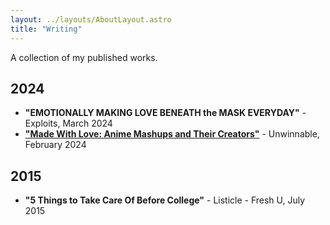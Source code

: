 ```yaml
---
layout: ../layouts/AboutLayout.astro
title: "Writing"
---
```


A collection of my published works.

## 2024

- **"EMOTIONALLY MAKING LOVE BENEATH the MASK EVERYDAY"** - Exploits, March 2024
- [**"Made With Love: Anime Mashups and Their Creators"**](https://unwinnable.com/2024/02/23/made-with-love-anime-mashups-and-their-creators-172/) - Unwinnable, February 2024

## 2015

- **"5 Things to Take Care Of Before College"** - Listicle - Fresh U, July 2015
